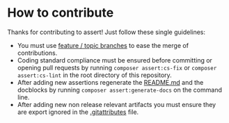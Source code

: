 # How to contribute

Thanks for contributing to assert! Just follow these single guidelines:

- You must use [feature / topic branches](https://git-scm.com/book/en/v2/Git-Branching-Branching-Workflows) to ease the merge of contributions.
- Coding standard compliance must be ensured before committing or opening pull requests by running `composer assert:cs-fix` or `composer assert:cs-lint` in the root directory of this repository.
- After adding new assertions regenerate the [README.md](README.md) and the docblocks by running `composer assert:generate-docs` on the command line.
- After adding new non release relevant artifacts you must ensure they are export ignored in the [.gitattributes](.gitattributes) file.


